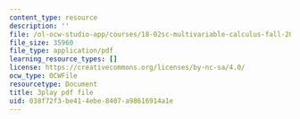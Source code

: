 ```yaml
---
content_type: resource
description: ''
file: /ol-ocw-studio-app/courses/18-02sc-multivariable-calculus-fall-2010/23xbkrpQuAo_transcript.pdf
file_size: 35960
file_type: application/pdf
learning_resource_types: []
license: https://creativecommons.org/licenses/by-nc-sa/4.0/
ocw_type: OCWFile
resourcetype: Document
title: 3play pdf file
uid: 038f72f3-be41-4ebe-8407-a98616914a1e
---
```

